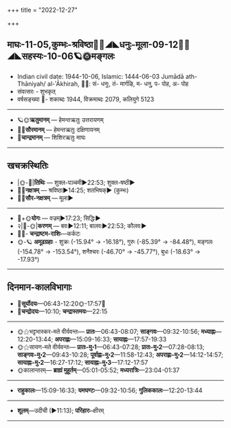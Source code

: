 +++
title = "2022-12-27"

+++
## माघः-11-05,कुम्भः-श्रविष्ठा🌛🌌◢◣धनुः-मूला-09-12🌌🌞◢◣सहस्यः-10-06🪐🌞मङ्गलः
- Indian civil date: 1944-10-06, Islamic: 1444-06-03 Jumādā ath-Thāniyah/ al-ʾĀkhirah, 🌌🌞: सं- धनुः, तं- मार्गऴि, म- धनु, प- पोह, अ- पोह
- संवत्सरः - शुभकृत्
- वर्षसङ्ख्या 🌛- शकाब्दः 1944, विक्रमाब्दः 2079, कलियुगे 5123
___________________
- 🪐🌞**ऋतुमानम्** — हेमन्तऋतुः उत्तरायणम्
- 🌌🌞**सौरमानम्** — हेमन्तऋतुः दक्षिणायनम्
- 🌛**चान्द्रमानम्** — शिशिरऋतुः माघः
___________________


## खचक्रस्थितिः
- |🌞-🌛|**तिथिः** — शुक्ल-पञ्चमी►22:53; शुक्ल-षष्ठी►  
- 🌌🌛**नक्षत्रम्** — श्रविष्ठा►14:25; शतभिषक्► (कुम्भः)  
- 🌌🌞**सौर-नक्षत्रम्** — मूला►  
___________________
- 🌛+🌞**योगः** — वज्रम्►17:23; सिद्धिः►  
- २|🌛-🌞|**करणम्** — बवः►12:11; बालवः►22:53; कौलवः►  
- 🌌🌛- **चन्द्राष्टम-राशिः**—कर्कटः  
- 🌞-🪐 **अमूढग्रहाः** - शुक्रः (-15.94° → -16.18°), गुरुः (-85.39° → -84.48°), मङ्गलः (-154.78° → -153.54°), शनैश्चरः (-46.70° → -45.77°), बुधः (-18.63° → -17.93°)
___________________


## दिनमान-कालविभागाः
- 🌅**सूर्योदयः**—06:43-12:20🌞️-17:57🌇  
- 🌛**चन्द्रोदयः**—10:10; **चन्द्रास्तमयः**—22:15  
___________________
- 🌞⚝भट्टभास्कर-मते वीर्यवन्तः— **प्रातः**—06:43-08:07; **साङ्गवः**—09:32-10:56; **मध्याह्नः**—12:20-13:44; **अपराह्णः**—15:09-16:33; **सायाह्नः**—17:57-19:33  
- 🌞⚝सायण-मते वीर्यवन्तः— **प्रातः-मु॰1**—06:43-07:28; **प्रातः-मु॰2**—07:28-08:13; **साङ्गवः-मु॰2**—09:43-10:28; **पूर्वाह्णः-मु॰2**—11:58-12:43; **अपराह्णः-मु॰2**—14:12-14:57; **सायाह्नः-मु॰2**—16:27-17:12; **सायाह्नः-मु॰3**—17:12-17:57  
- 🌞कालान्तरम्— **ब्राह्मं मुहूर्तम्**—05:01-05:52; **मध्यरात्रिः**—23:04-01:37  
___________________
- **राहुकालः**—15:09-16:33; **यमघण्टः**—09:32-10:56; **गुलिककालः**—12:20-13:44  
___________________
- **शूलम्**—उदीची (►11:13); **परिहारः**–क्षीरम्  
___________________

